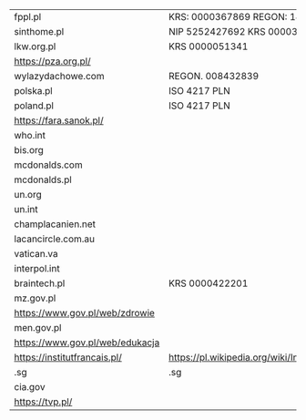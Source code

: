 |||
|---|---|
|fppl.pl|KRS: 0000367869 REGON: 142715520 NIP: 5213588801|
|sinthome.pl|NIP 5252427692 KRS 0000306502 REGON 141443774| 
|lkw.org.pl|KRS 0000051341|
|https://pza.org.pl/||
|wylazydachowe.com|REGON. 008432839|
|polska.pl|ISO 4217 PLN|
|poland.pl|ISO 4217 PLN|
|https://fara.sanok.pl/||
|who.int||
|bis.org||
|mcdonalds.com||
|mcdonalds.pl||
|un.org||
|un.int||
|champlacanien.net||
|lacancircle.com.au||
|vatican.va||
|interpol.int||
|braintech.pl|KRS 0000422201|
|mz.gov.pl||
|https://www.gov.pl/web/zdrowie||
|men.gov.pl||
|https://www.gov.pl/web/edukacja||
|https://institutfrancais.pl/|https://pl.wikipedia.org/wiki/Instytut_Francuski_w_Warszawie|
|.sg|.sg|
|cia.gov||
|https://tvp.pl/||
